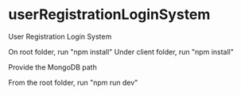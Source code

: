 # userRegistrationLoginSystem
User Registration Login System

On root folder, run "npm install"
Under client folder, run "npm install"

Provide the MongoDB path

From the root folder, run "npm run dev"
